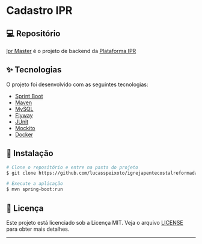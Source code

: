 <h1>
   Cadastro IPR
</h1>

## 💻 Repositório

[Ipr Master](https://github.com/lucasspeixoto/igrejapentecostalreformada-api) é o projeto de
backend da [Plataforma IPR](https://igrejapentecostalreformada.vercel.app)
## ✨ Tecnologias

O projeto foi desenvolvido com as seguintes tecnologias:

- [Sprint Boot](https://spring.io/projects/spring-boot)
- [Maven](https://maven.apache.org/)
- [MySQL](https://www.mysql.com/)
- [Flyway](https://flywaydb.org/)
- [JUnit](https://junit.org/junit5/docs/current/api/)
- [Mockito](https://site.mockito.org/)
- [Docker](https://www.docker.com/)

## 🚀 Instalação

```bash
# Clone o repositório e entre na pasta do projeto
$ git clone https://github.com/lucasspeixoto/igrejapentecostalreformada-api && cd igrejapentecostalreformada-api

# Execute a aplicação
$ mvn spring-boot:run

```

## 📝 Licença

Este projeto está licenciado sob a Licença MIT. Veja o arquivo [LICENSE](https://opensource.org/licenses/MIT) para obter mais detalhes.

---